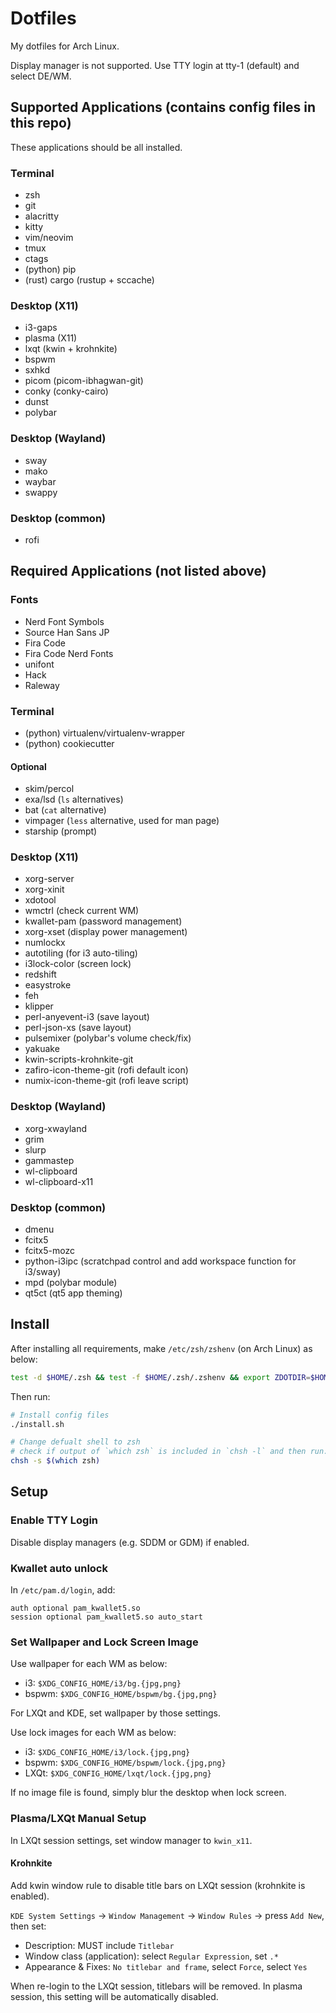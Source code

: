 # Dotfiles

My dotfiles for Arch Linux.

Display manager is not supported.
Use TTY login at tty-1 (default) and select DE/WM.

## Supported Applications (contains config files in this repo)

These applications should be all installed.

### Terminal

- zsh
- git
- alacritty
- kitty
- vim/neovim
- tmux
- ctags
- (python) pip
- (rust) cargo (rustup + sccache)

### Desktop (X11)

- i3-gaps
- plasma (X11)
- lxqt (kwin + krohnkite)
- bspwm
- sxhkd
- picom (picom-ibhagwan-git)
- conky (conky-cairo)
- dunst
- polybar

### Desktop (Wayland)

- sway
- mako
- waybar
- swappy

### Desktop (common)

- rofi

## Required Applications (not listed above)

### Fonts

- Nerd Font Symbols
- Source Han Sans JP
- Fira Code
- Fira Code Nerd Fonts
- unifont
- Hack
- Raleway

### Terminal

- (python) virtualenv/virtualenv-wrapper
- (python) cookiecutter

#### Optional

- skim/percol
- exa/lsd (`ls` alternatives)
- bat (`cat` alternative)
- vimpager (`less` alternative, used for man page)
- starship (prompt)

### Desktop (X11)

- xorg-server
- xorg-xinit
- xdotool
- wmctrl (check current WM)
- kwallet-pam (password management)
- xorg-xset (display power management)
- numlockx
- autotiling (for i3 auto-tiling)
- i3lock-color (screen lock)
- redshift
- easystroke
- feh
- klipper
- perl-anyevent-i3 (save layout)
- perl-json-xs (save layout)
- pulsemixer (polybar's volume check/fix)
- yakuake
- kwin-scripts-krohnkite-git
- zafiro-icon-theme-git (rofi default icon)
- numix-icon-theme-git (rofi leave script)

### Desktop (Wayland)

- xorg-xwayland
- grim
- slurp
- gammastep
- wl-clipboard
- wl-clipboard-x11

### Desktop (common)

- dmenu
- fcitx5
- fcitx5-mozc
- python-i3ipc (scratchpad control and add workspace function for i3/sway)
- mpd (polybar module)
- qt5ct (qt5 app theming)

## Install

After installing all requirements, make `/etc/zsh/zshenv` (on Arch Linux) as below:

```zsh
test -d $HOME/.zsh && test -f $HOME/.zsh/.zshenv && export ZDOTDIR=$HOME/.zsh
```

Then run:

```sh
# Install config files
./install.sh

# Change defualt shell to zsh
# check if output of `which zsh` is included in `chsh -l` and then run:
chsh -s $(which zsh)
```

## Setup

### Enable TTY Login

Disable display managers (e.g. SDDM or GDM) if enabled.

### Kwallet auto unlock

In `/etc/pam.d/login`, add:

```
auth optional pam_kwallet5.so
session optional pam_kwallet5.so auto_start
```

### Set Wallpaper and Lock Screen Image

Use wallpaper for each WM as below:

- i3: `$XDG_CONFIG_HOME/i3/bg.{jpg,png}`
- bspwm: `$XDG_CONFIG_HOME/bspwm/bg.{jpg,png}`

For LXQt and KDE, set wallpaper by those settings.

Use lock images for each WM as below:

- i3: `$XDG_CONFIG_HOME/i3/lock.{jpg,png}`
- bspwm: `$XDG_CONFIG_HOME/bspwm/lock.{jpg,png}`
- LXQt: `$XDG_CONFIG_HOME/lxqt/lock.{jpg,png}`

If no image file is found, simply blur the desktop when lock screen.

### Plasma/LXQt Manual Setup

In LXQt session settings, set window manager to `kwin_x11`.

#### Krohnkite

Add kwin window rule to disable title bars on LXQt session (krohnkite is enabled).

`KDE System Settings` -> `Window Management` -> `Window Rules` -> press `Add New`, then set:

- Description: MUST include `Titlebar`
- Window class (application): select `Regular Expression`, set `.*`
- Appearance & Fixes: `No titlebar and frame`, select `Force`, select `Yes`

When re-login to the LXQt session, titlebars will be removed.
In plasma session, this setting will be automatically disabled.
